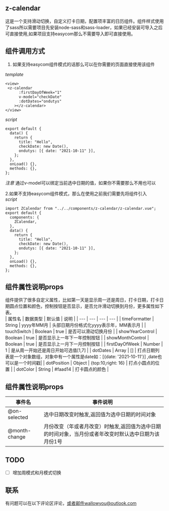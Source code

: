 ## z-calendar
这是一个支持滑动切换，自定义打卡日期，配置项丰富的日历组件。组件样式使用了sass所以需要项目先安装node-sass和sass-loader，如果已经安装可导入之后可直接使用,如果项目支持easycom那么不需要导入即可直接使用。
## 组件调用方式

1. 如果支持easycom组件模式的话那么可以在你需要的页面直接使用该组件  

*template*
```
<view>
 <z-calendar
      :firstDayOfWeek="1"
      v-model="checkDate"
      :dotDates="ondutys"
    ></z-calendar>
</view>
```
*script*
```
export default {
  data() {
    return {
      title: "Hello",
      checkDate: new Date(),
      ondutys: [{ date: "2021-10-11" }],
    };
  },
  onLoad() {},
  methods: {},
};
```
*注意*
通过v-model可以绑定当前选中日期的值，如果你不需要那么不用也可以

2.如果不支持easycom组件模式，那么在使用之前我们需要先将组件引入  
*script*

```
import ZCalendar from "../../components/z-calendar/z-calendar.vue";
export default {
  components: {
    ZCalendar,
  },
  data() {
    return {
      title: "Hello",
      checkDate: new Date(),
      ondutys: [{ date: "2021-10-11" }],
    };
  },
  onLoad() {},
  methods: {},
};
```

## 组件属性说明props
组件提供了很多自定义属性，比如第一天是显示周一还是周日，打卡日期，打卡日期圆点位置和颜色，控制按钮是否显示，是否允许滑动切换到月份，更多属性如下表。  
| 属性名 | 数据类型 | 默认值 | 说明 |
| --- | --- | --- | --- |
| timeFormatter | String | yyyy年MM月 | 头部日期月份格式化yyyy表示年，MM表示月 |
| touchSwitch | Boolean | true | 是否可以滑动切换月份 |
| showYearControl | Boolean | true | 是否显示上一年下一年控制按钮 |
| showMonthControl | Boolean | true |  是否显示上一月下一月控制按钮 |
| firstDayOfWeek | Number | 1 | 是从周一开始还是周日开始可选值[1,7] |
| dotDates | Array | [] | 打点日期列表是一个对象数组，对象中有一个属性是date如：[{date: '2021-10-11'}] ,date也可以是一个时间戳|
| dotPosition | Object | {top:10,right: 16} | 打点小圆点的位置 |
| dotColor | String | #faad14 | 打卡圆点的颜色 | 

## 组件属性说明props 
| 事件名 | 事件说明 |
| --- | --- |
| @on-selected | 选中日期改变时触发,返回值为选中日期的时间对象 |
|@month-change | 月份改变（年或者月改变）时触发,返回值为选中日期的时间对象，当月份或者年改变时默认选中日期为该月份1号

## TODO
- [ ] 增加周模式和月模式切换

## 联系
有问题可以在以下评论区评论，或者邮件wallowyou@outlook.com
